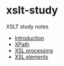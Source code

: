 # xslt-study

XSLT study notes

- [Introduction](introduction.md)
- [XPath](xpath.md)
- [XSL processing](xsl-processing.md)
- [XSL elements](Xsl-elements.md)
